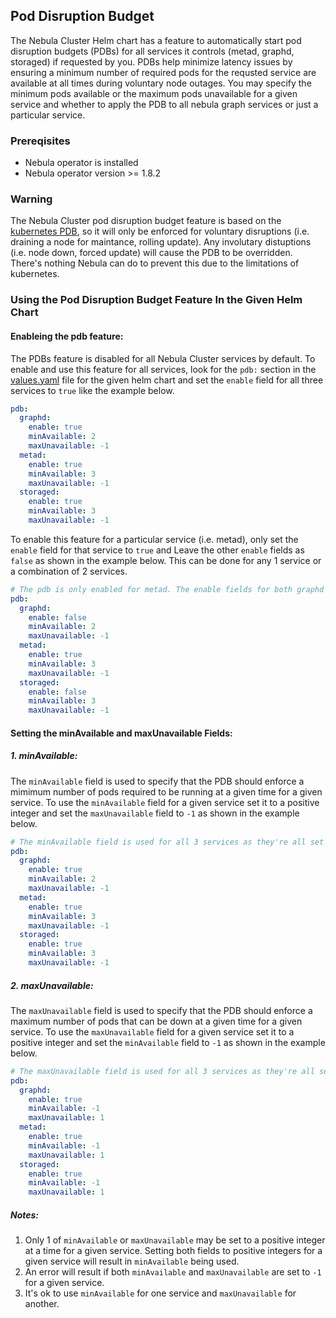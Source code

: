 ## Pod Disruption Budget
The Nebula Cluster Helm chart has a feature to automatically start pod disruption budgets (PDBs) for all services it controls (metad, graphd, storaged) if requested by you. PDBs help minimize latency issues by ensuring a minimum number of required pods for the requsted service are available at all times during voluntary node outages. You may specify the minimum pods available or the maximum pods unavailable for a given service and whether to apply the PDB to all nebula graph services or just a particular service.

### Prereqisites
* Nebula operator is installed
* Nebula operator version >= 1.8.2

### Warning
The Nebula Cluster pod disruption budget feature is based on the [kubernetes PDB](https://kubernetes.io/docs/tasks/run-application/configure-pdb/), so it will only be enforced for voluntary disruptions (i.e. draining a node for maintance, rolling update). Any involutary distuptions (i.e. node down, forced update) will cause the PDB to be overridden. There's nothing Nebula can do to prevent this due to the limitations of kubernetes.

### Using the Pod Disruption Budget Feature In the Given Helm Chart

#### Enableing the pdb feature:
The PDBs feature is disabled for all Nebula Cluster services by default. To enable and use this feature for all services, look for the `pdb:` section in the [values.yaml](https://raw.githubusercontent.com/vesoft-inc/nebula-operator/refs/heads/add-documentation/charts/nebula-cluster/values.yaml) file for the given helm chart and set the `enable` field for all three services to `true` like the example below. 
```yaml
pdb:
  graphd:
    enable: true
    minAvailable: 2
    maxUnavailable: -1
  metad:
    enable: true
    minAvailable: 3
    maxUnavailable: -1
  storaged:
    enable: true
    minAvailable: 3
    maxUnavailable: -1
```

To enable this feature for a particular service (i.e. metad), only set the `enable` field for that service to `true` and Leave the other `enable` fields as `false` as shown in the example below. This can be done for any 1 service or a combination of 2 services.
```yaml
# The pdb is only enabled for metad. The enable fields for both graphd and storaged are set to false.
pdb:
  graphd:
    enable: false
    minAvailable: 2
    maxUnavailable: -1
  metad:
    enable: true
    minAvailable: 3
    maxUnavailable: -1
  storaged:
    enable: false
    minAvailable: 3
    maxUnavailable: -1
```

#### Setting the minAvailable and maxUnavailable Fields:
##### 1. minAvailable:
The `minAvailable` field is used to specify that the PDB should enforce a mimimum number of pods required to be running at a given time for a given service. To use the `minAvailable` field for a given service set it to a positive integer and set the `maxUnavailable` field to `-1` as shown in the example below.
```yaml
# The minAvailable field is used for all 3 services as they're all set to positive values
pdb:
  graphd:
    enable: true
    minAvailable: 2
    maxUnavailable: -1
  metad:
    enable: true
    minAvailable: 3
    maxUnavailable: -1
  storaged:
    enable: true
    minAvailable: 3
    maxUnavailable: -1
```

##### 2. maxUnavailable:
The `maxUnavailable` field is used to specify that the PDB should enforce a maximum number of pods that can be down at a given time for a given service. To use the `maxUnavailable` field for a given service set it to a positive integer and set the `minAvailable` field to `-1` as shown in the example below.
```yaml
# The maxUnavailable field is used for all 3 services as they're all set to positive values
pdb:
  graphd:
    enable: true
    minAvailable: -1
    maxUnavailable: 1
  metad:
    enable: true
    minAvailable: -1
    maxUnavailable: 1
  storaged:
    enable: true
    minAvailable: -1
    maxUnavailable: 1
```

##### Notes: 
1. Only 1 of `minAvailable` or `maxUnavailable` may be set to a positive integer at a time for a given service. Setting both fields to positive integers for a given service will result in `minAvailable` being used.
2. An error will result if both `minAvailable` and `maxUnavailable` are set to `-1` for a given service.
3. It's ok to use `minAvailable` for one service and `maxUnavailable` for another.
